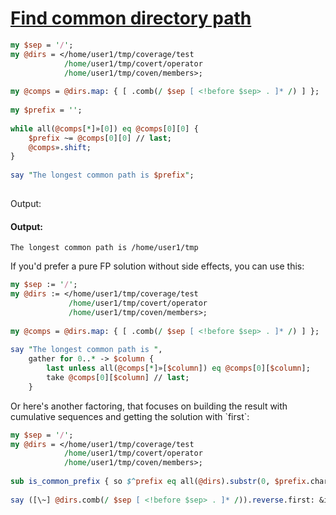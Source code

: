 [1]: https://rosettacode.org/wiki/Find_common_directory_path

# [Find common directory path][1]

```perl
my $sep = '/';
my @dirs = </home/user1/tmp/coverage/test
            /home/user1/tmp/covert/operator
            /home/user1/tmp/coven/members>;
 
my @comps = @dirs.map: { [ .comb(/ $sep [ <!before $sep> . ]* /) ] }; 
 
my $prefix = '';
 
while all(@comps[*]»[0]) eq @comps[0][0] {
    $prefix ~= @comps[0][0] // last;
    @comps».shift;
}
 
say "The longest common path is $prefix";
 
```


Output:


#### Output:
```
The longest common path is /home/user1/tmp
```


If you'd prefer a pure FP solution without side effects, you can use this:

```perl
my $sep := '/';
my @dirs := </home/user1/tmp/coverage/test
             /home/user1/tmp/covert/operator
             /home/user1/tmp/coven/members>;
 
my @comps = @dirs.map: { [ .comb(/ $sep [ <!before $sep> . ]* /) ] };
 
say "The longest common path is ",
    gather for 0..* -> $column {
        last unless all(@comps[*]»[$column]) eq @comps[0][$column];
        take @comps[0][$column] // last;
    }
```


Or here's another factoring, that focuses on building the result with cumulative sequences and getting the solution with \`first\`:

```perl
my $sep = '/';
my @dirs = </home/user1/tmp/coverage/test
            /home/user1/tmp/covert/operator
            /home/user1/tmp/coven/members>;
 
sub is_common_prefix { so $^prefix eq all(@dirs).substr(0, $prefix.chars) }
 
say ([\~] @dirs.comb(/ $sep [ <!before $sep> . ]* /)).reverse.first: &is_common_prefix
```